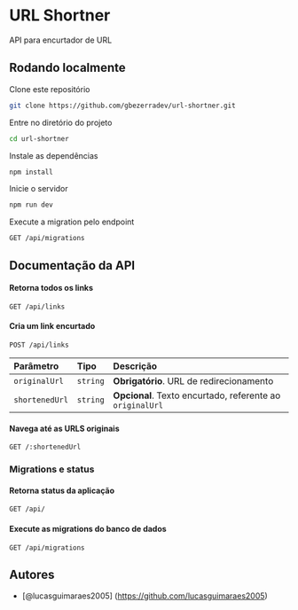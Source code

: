 # URL Shortner
API para encurtador de URL

## Rodando localmente
Clone este repositório
```bash
git clone https://github.com/gbezerradev/url-shortner.git
```

Entre no diretório do projeto
```bash
cd url-shortner
```

Instale as dependências
```bash
npm install
```

Inicie o servidor
```bash
npm run dev
```

Execute a migration pelo endpoint
```http
GET /api/migrations
```

## Documentação da API

#### Retorna todos os links

```http
GET /api/links
```

#### Cria um link encurtado
```http
POST /api/links
```

| Parâmetro      | Tipo     | Descrição                                                   |
| :------------- | :------- | :---------------------------------------------------------- |
| `originalUrl`  | `string` | **Obrigatório**. URL de redirecionamento                    |
| `shortenedUrl` | `string` | **Opcional**.  Texto encurtado, referente ao `originalUrl` |


#### Navega até as URLS originais
```http
GET /:shortenedUrl
```


### Migrations e status

#### Retorna status da aplicação
```http
GET /api/
```

#### Execute as migrations do banco de dados
```http
GET /api/migrations
```

## Autores

- [@lucasguimaraes2005] (https://github.com/lucasguimaraes2005)

